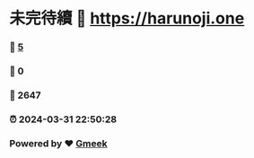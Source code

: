 # 未完待續 :link: https://harunoji.one 
### :page_facing_up: [5](https://harunoji.one/tag.html) 
### :speech_balloon: 0 
### :hibiscus: 2647 
### :alarm_clock: 2024-03-31 22:50:28 
### Powered by :heart: [Gmeek](https://github.com/Meekdai/Gmeek)
